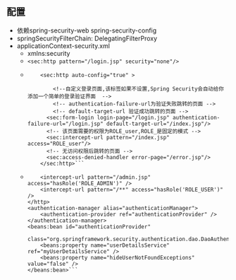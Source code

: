 ## 配置
- 依赖spring-security-web spring-security-config
- springSecurityFilterChain: DelegatingFilterProxy
- applicationContext-security.xml
  - xmlns:security
  - `<sec:http pattern="/login.jsp" security="none"/>`
  - ```<!-- auto-config='true'将自动配置几种常用的权限控制机制，包括form, anonymous, rememberMe -->
        <sec:http auto-config="true" >
            
            <!--自定义登录页面,该标签如果不设置,Spring Security会自动给你添加一个简单的登录验证界面  -->
            <!-- authentication-failure-url为验证失败跳转的页面 -->
            <!-- default-target-url 验证成功跳转的页面 -->
          <sec:form-login login-page="/login.jsp" authentication-failure-url="/login.jsp" default-target-url="/index.jsp"/>      
          <!-- 该页面需要的权限为ROLE_user,ROLE_是固定的模式 -->
          <sec:intercept-url pattern="/index.jsp" access="ROLE_user"/>
          <!-- 无访问权限后跳转的页面 -->
          <sec:access-denied-handler error-page="/error.jsp"/>
        </sec:http>```
  - 
    ```<http auto-config='true'>
        <intercept-url pattern="/admin.jsp" access="hasRole('ROLE_ADMIN')" />
        <intercept-url pattern="/**" access="hasRole('ROLE_USER')" />
    </http>
	<authentication-manager alias="authenticationManager">  
	    <authentication-provider ref="authenticationProvider" />  
	</authentication-manager>  
	<beans:bean id="authenticationProvider"  
	    class="org.springframework.security.authentication.dao.DaoAuthenticationProvider">  
	    <beans:property name="userDetailsService" ref="myUserDetailsService" />  
	    <beans:property name="hideUserNotFoundExceptions" value="false" />   
	</beans:bean>```
  
